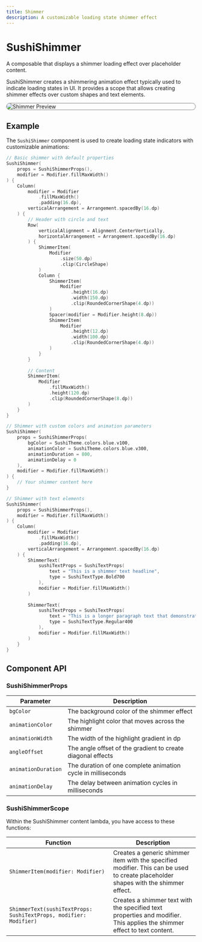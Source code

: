 ```yaml
---
title: Shimmer
description: A customizable loading state shimmer effect
---
```


# SushiShimmer

A composable that displays a shimmer loading effect over placeholder content.

SushiShimmer creates a shimmering animation effect typically used to indicate
loading states in UI. It provides a scope that allows creating shimmer effects
over custom shapes and text elements.

<div style="max-width: 800px; max-height: 340px; border-radius: 20px; overflow: hidden; border: 1px solid #777;">
    <img src="../preview_shimmer.png" alt="Shimmer Preview">
</div>

## Example

The `SushiShimmer` component is used to create loading state indicators with customizable
animations:

```kotlin
// Basic shimmer with default properties
SushiShimmer(
    props = SushiShimmerProps(),
    modifier = Modifier.fillMaxWidth()
) {
    Column(
        modifier = Modifier
            .fillMaxWidth()
            .padding(16.dp),
        verticalArrangement = Arrangement.spacedBy(16.dp)
    ) {
        // Header with circle and text
        Row(
            verticalAlignment = Alignment.CenterVertically,
            horizontalArrangement = Arrangement.spacedBy(16.dp)
        ) {
            ShimmerItem(
                Modifier
                    .size(50.dp)
                    .clip(CircleShape)
            )
            Column {
                ShimmerItem(
                    Modifier
                        .height(16.dp)
                        .width(150.dp)
                        .clip(RoundedCornerShape(4.dp))
                )
                Spacer(modifier = Modifier.height(8.dp))
                ShimmerItem(
                    Modifier
                        .height(12.dp)
                        .width(100.dp)
                        .clip(RoundedCornerShape(4.dp))
                )
            }
        }
        
        // Content
        ShimmerItem(
            Modifier
                .fillMaxWidth()
                .height(120.dp)
                .clip(RoundedCornerShape(8.dp))
        )
    }
}

// Shimmer with custom colors and animation parameters
SushiShimmer(
    props = SushiShimmerProps(
        bgColor = SushiTheme.colors.blue.v100,
        animationColor = SushiTheme.colors.blue.v300,
        animationDuration = 800,
        animationDelay = 0
    ),
    modifier = Modifier.fillMaxWidth()
) {
    // Your shimmer content here
}

// Shimmer with text elements
SushiShimmer(
    props = SushiShimmerProps(),
    modifier = Modifier.fillMaxWidth()
) {
    Column(
        modifier = Modifier
            .fillMaxWidth()
            .padding(16.dp),
        verticalArrangement = Arrangement.spacedBy(16.dp)
    ) {
        ShimmerText(
            sushiTextProps = SushiTextProps(
                text = "This is a shimmer text headline",
                type = SushiTextType.Bold700
            ),
            modifier = Modifier.fillMaxWidth()
        )
        
        ShimmerText(
            sushiTextProps = SushiTextProps(
                text = "This is a longer paragraph text that demonstrates how the shimmer effect works.",
                type = SushiTextType.Regular400
            ),
            modifier = Modifier.fillMaxWidth()
        )
    }
}
```

## Component API

### SushiShimmerProps

| Parameter                               | Description                      |
|-----------------------------------------|----------------------------------|
| <div class='parameter'>`bgColor`</div>| The background color of the shimmer effect |
| <div class='parameter'>`animationColor`</div>| The highlight color that moves across the shimmer |
| <div class='parameter'>`animationWidth`</div>| The width of the highlight gradient in dp |
| <div class='parameter'>`angleOffset`</div>| The angle offset of the gradient to create diagonal effects |
| <div class='parameter'>`animationDuration`</div>| The duration of one complete animation cycle in milliseconds |
| <div class='parameter'>`animationDelay`</div>| The delay between animation cycles in milliseconds |

### SushiShimmerScope

Within the SushiShimmer content lambda, you have access to these functions:

| Function                                | Description                      |
|-----------------------------------------|----------------------------------|
| <div class='parameter'>`ShimmerItem(modifier: Modifier)`</div>| Creates a generic shimmer item with the specified modifier. This can be used to create placeholder shapes with the shimmer effect. |
| <div class='parameter'>`ShimmerText(sushiTextProps: SushiTextProps, modifier: Modifier)`</div>| Creates a shimmer text with the specified text properties and modifier. This applies the shimmer effect to text content. |
